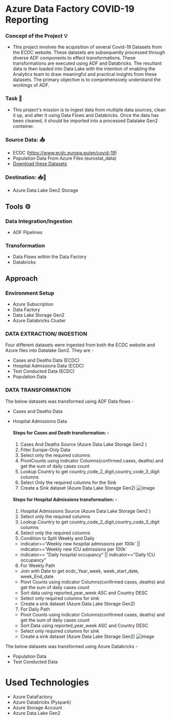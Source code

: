 # Azure Data Factory COVID-19 Reporting

### Concept of the Project 💡
- This project involves the acquisition of several Covid-19 Datasets from the ECDC website. These datasets are subsequently processed through diverse ADF components to effect transformations. These transformations are executed using ADF and Databricks. The resultant data is then loaded into Data Lake with the intention of enabling the Analytics team to draw meaningful and practical insights from these datasets. The primary objective is to comprehensively understand the workings of ADF.

### Task 🎯
- This project's mission is to ingest data from multiple data sources, clean it up, and alter it using Data Flows and Databricks. Once the data has been cleaned, it should be imported into a processed Datalake Gen2 container.
  
### Source Data: 📤
- ECDC (https://www.ecdc.europa.eu/en/covid-19)
- Population Data From Azure Files (eurostat_data)
- [Download these Datasets](https://github.com/ayush9892/Azure_Data_Factory_COVID_19_Reporting/tree/main/Datasets)

### Destination: 📥📍
- Azure Data Lake Gen2 Storage

## Tools ⚙

### Data Integration/Ingestion

- ADF Pipelines

### Transformation

- Data Flows within the Data Factory
- Databricks


## Approach

### Environment Setup
- Azure Subscription
- Data Factory
- Data Lake Storage Gen2
- Azure Databricks Cluster


### DATA EXTRACTION/ INGESTION
Four different datasets were ingested from both the ECDC website and Azure files into Datalake Gen2. They are - 

- Cases and Deaths Data (ECDC)
- Hospital Admissions Data (ECDC)
- Test Conducted Data (ECDC)
- Population Data



### DATA TRANSFORMATION

The below datasets was transformed using ADF Data flows  -
- Cases and Deaths Data 
- Hospital Admissions Data

  #### Steps for Cases and Death transformation: -
  1. Cases And Deaths Source (Azure Data Lake Storage Gen2 )
  2. Filter Europe-Only Data
  3. Select only the required columns
  4. PivotCounts using indicator Columns(confirmed cases, deaths) and get the sum of daily cases count
  5. Lookup Country to get country_code_2_digit,country_code_3_digit columns
  6. Select Only the required columns for the Sink
  7. Create a Sink dataset (Azure Data Lake Storage Gen2)
  ![image](https://github.com/ayush9892/Azure_Data_Factory_COVID_19_Reporting/assets/85745368/77163a70-46e6-4ac2-b9a5-a599e707ba37)

  #### Steps for Hospital Admissions transformation: -
  1. Hospital Admissions Source (Azure Data Lake Storage Gen2 )
  2. Select only the required columns
  3. Lookup Country to get country_code_2_digit,country_code_3_digit columns
  4. Select only the required columns
  5. Condition to Split Weekly and Daily
    - indicator=='Weekly new hospital admissions per 100k' || indicator=='Weekly new ICU admissions per 100k'
    - indicator== "Daily hospital occupancy" || indicator=="Daily ICU occupancy"
  6. For Weekly Path
    - Join with Date to get ecdc_Year_week, week_start_date, week_End_date
    - Piovt Counts using indicator Columns(confirmed cases, deaths) and get the sum of daily cases count
    - Sort data using reported_year_week ASC and Country DESC
    - Select only required columns for sink
    - Create a sink dataset (Azure Data Lake Storage Gen2)
  7. For Daily Path
    - Pivot Counts using indicator Columns(confirmed cases, deaths) and get the sum of daily cases count
    - Sort Data using reported_year_week ASC and Country DESC
    - Select only required columns for sink
    - Create a sink dataset (Azure Data Lake Storage Gen2)
  ![image](https://github.com/ayush9892/Azure_Data_Factory_COVID_19_Reporting/assets/85745368/01280c7f-22a4-4d9c-85b6-0b1ff8ae68ef)


The below datasets was transformed using Azure Databricks -
- Population Data
- Test Conducted Data



# Used Technologies
- Azure DataFactory
- Azure Databricks (Pyspark)
- Azure Storage Account
- Azure Data Lake Gen2





